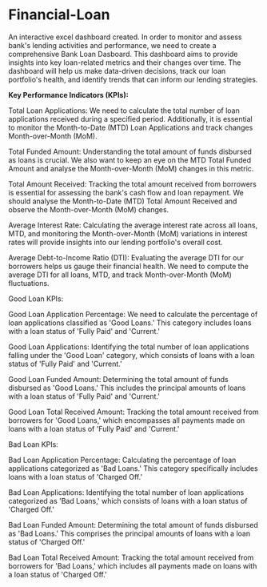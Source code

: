 # Financial-Loan
An interactive excel dashboard created. In order to monitor and assess bank's lending activities and performance, we need to create a comprehensive Bank Loan Dasboard. This dashboard aims to provide insights into key loan-related metrics and their changes over time. The dashboard will help us make data-driven decisions, track our loan portfolio's health, and identify trends that can inform our lending strategies.

**Key Performance Indicators (KPIs):**

Total Loan Applications: We need to calculate the total number of loan applications received during a specified period. Additionally, it is essential to monitor the Month-to-Date (MTD) Loan Applications and track changes Month-over-Month (MoM).

Total Funded Amount: Understanding the total amount of funds disbursed as loans is crucial. We also want to keep an eye on the MTD Total Funded Amount and analyse the Month-over-Month (MoM) changes in this metric.

Total Amount Received: Tracking the total amount received from borrowers is essential for assessing the bank's cash flow and loan repayment. We should analyse the Month-to-Date (MTD) Total Amount Received and observe the Month-over-Month (MoM) changes.

Average Interest Rate: Calculating the average interest rate across all loans, MTD, and monitoring the Month-over-Month (MoM) variations in interest rates will provide insights into our lending portfolio's overall cost.

Average Debt-to-Income Ratio (DTI): Evaluating the average DTI for our borrowers helps us gauge their financial health. We need to compute the average DTI for all loans, MTD, and track Month-over-Month (MoM) fluctuations.

Good Loan KPIs:

Good Loan Application Percentage: We need to calculate the percentage of loan applications classified as 'Good Loans.' This category includes loans with a loan status of 'Fully Paid' and 'Current.'

Good Loan Applications: Identifying the total number of loan applications falling under the 'Good Loan' category, which consists of loans with a loan status of 'Fully Paid' and 'Current.'

Good Loan Funded Amount: Determining the total amount of funds disbursed as 'Good Loans.' This includes the principal amounts of loans with a loan status of 'Fully Paid' and 'Current.'

Good Loan Total Received Amount: Tracking the total amount received from borrowers for 'Good Loans,' which encompasses all payments made on loans with a loan status of 'Fully Paid' and 'Current.'

Bad Loan KPIs:

Bad Loan Application Percentage: Calculating the percentage of loan applications categorized as 'Bad Loans.' This category specifically includes loans with a loan status of 'Charged Off.'

Bad Loan Applications: Identifying the total number of loan applications categorized as 'Bad Loans,' which consists of loans with a loan status of 'Charged Off.'

Bad Loan Funded Amount: Determining the total amount of funds disbursed as 'Bad Loans.' This comprises the principal amounts of loans with a loan status of 'Charged Off.'

Bad Loan Total Received Amount: Tracking the total amount received from borrowers for 'Bad Loans,' which includes all payments made on loans with a loan status of 'Charged Off.'




